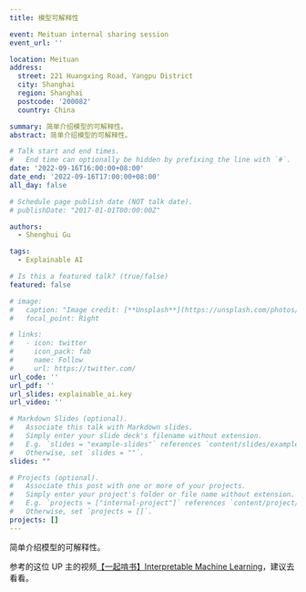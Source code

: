 ```yaml
---
title: 模型可解释性

event: Meituan internal sharing session
event_url: ''

location: Meituan
address:
  street: 221 Huangxing Road, Yangpu District
  city: Shanghai
  region: Shanghai
  postcode: '200082'
  country: China

summary: 简单介绍模型的可解释性。
abstract: 简单介绍模型的可解释性。

# Talk start and end times.
#   End time can optionally be hidden by prefixing the line with `#`.
date: '2022-09-16T16:00:00+08:00'
date_end: '2022-09-16T17:00:00+08:00'
all_day: false

# Schedule page publish date (NOT talk date).
# publishDate: "2017-01-01T00:00:00Z"

authors:
  - Shenghui Gu

tags:
  - Explainable AI

# Is this a featured talk? (true/false)
featured: false

# image:
#   caption: "Image credit: [**Unsplash**](https://unsplash.com/photos/bzdhc5b3Bxs)"
#   focal_point: Right

# links:
#   - icon: twitter
#     icon_pack: fab
#     name: Follow
#     url: https://twitter.com/
url_code: ''
url_pdf: ''
url_slides: explainable_ai.key
url_video: ''

# Markdown Slides (optional).
#   Associate this talk with Markdown slides.
#   Simply enter your slide deck's filename without extension.
#   E.g. `slides = "example-slides"` references `content/slides/example-slides.md`.
#   Otherwise, set `slides = ""`.
slides: ""

# Projects (optional).
#   Associate this post with one or more of your projects.
#   Simply enter your project's folder or file name without extension.
#   E.g. `projects = ["internal-project"]` references `content/project/deep-learning/index.md`.
#   Otherwise, set `projects = []`.
projects: []
---
```


简单介绍模型的可解释性。

参考的这位 UP 主的视频[【一起啃书】Interpretable Machine Learning](https://www.bilibili.com/video/BV1wF411p7HP/)，建议去看看。
